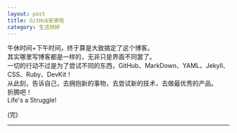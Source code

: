 ```yaml
---
layout: post
title: GitHub安家啦
category: 生活琐碎
---
```


午休时间+下午时间，终于算是大致搞定了这个博客。     
其实哪里写博客都是一样的，无非只是界面不同罢了。     
一切的行动不过是为了尝试不同的东西，GitHub、MarkDown、YAML、Jekyll、CSS、Ruby、DevKit！     
从此刻，告诉自己，去拥抱新的事物，去尝试新的技术，去做最优秀的产品。       
折腾吧！   
Life's a Struggle!

(完)

---